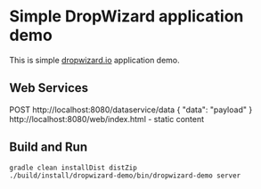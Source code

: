 Simple DropWizard application demo
==================================
This is simple [dropwizard.io](http://www.dropwizard.io) application demo.

Web Services
------------
POST http://localhost:8080/dataservice/data { "data": "payload" }
http://localhost:8080/web/index.html - static content

Build and Run
-------------
```gradle clean installDist distZip```  
```./build/install/dropwizard-demo/bin/dropwizard-demo server```

